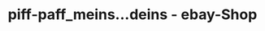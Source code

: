 ---
title: "piff-paff_meins...deins - ebay-Shop"
url: /traunstein/piff-paff_meins-deins-ebay-shop/
shop: Warenhaus
---